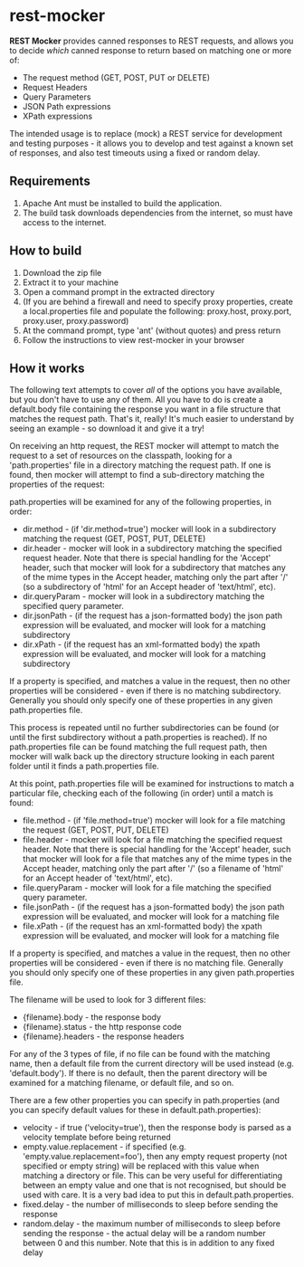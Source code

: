 rest-mocker
===========

**REST Mocker** provides canned responses to REST requests, and allows you to decide *which* canned response to return based on matching one or more of:

*   The request method (GET, POST, PUT or DELETE)
*   Request Headers
*   Query Parameters
*   JSON Path expressions
*   XPath expressions

The intended usage is to replace (mock) a REST service for development and testing purposes - it allows you to develop and test against a known set of responses, and also test timeouts using a fixed or random delay.

## Requirements ##

1.  Apache Ant must be installed to build the application.
2.  The build task downloads dependencies from the internet, so must have access to the internet.

## How to build ##

1.  Download the zip file
2.  Extract it to your machine
3.  Open a command prompt in the extracted directory
4.  (If you are behind a firewall and need to specify proxy properties,
    create a local.properties file and populate the following: proxy.host, proxy.port, proxy.user, proxy.password)
5.  At the command prompt, type 'ant' (without quotes) and press return
6.  Follow the instructions to view rest-mocker in your browser

## How it works ##

The following text attempts to cover *all* of the options you have available, but you don't have to use any of them. All you have to do is create a default.body file containing the response you want in a file structure that matches the request path. That's it, really!
It's much easier to understand by seeing an example - so download it and give it a try!

On receiving an http request, the REST mocker will attempt to match the request to a set of resources on the classpath, looking for a 'path.properties' file in a directory matching the request path. If one is found, then mocker will attempt to find a sub-directory matching the properties of the request:

path.properties will be examined for any of the following properties, in order:

*   dir.method - (if 'dir.method=true') mocker will look in a subdirectory matching the request (GET, POST, PUT, DELETE)
*   dir.header - mocker will look in a subdirectory matching the specified request header. Note that there is special handling for the 'Accept' header, such that mocker will look for a subdirectory that matches any of the mime types in the Accept header, matching only the part after '/' (so a subdirectory of 'html' for an Accept header of 'text/html', etc).
*   dir.queryParam - mocker will look in a subdirectory matching the specified query parameter.
*   dir.jsonPath - (if the request has a json-formatted body) the json path expression will be evaluated, and mocker will look for a matching subdirectory
*   dir.xPath - (if the request has an xml-formatted body) the xpath expression will be evaluated, and mocker will look for a matching subdirectory

If a property is specified, and matches a value in the request, then no other properties will be considered - even if there is no matching subdirectory. Generally you should only specify one of these properties in any given path.properties file.

This process is repeated until no further subdirectories can be found (or until the first subdirectory without a path.properties is reached). If no path.properties file can be found matching the full request path, then mocker will walk back up the directory structure looking in each parent folder until it finds a path.properties file.

At this point, path.properties file will be examined for instructions to match a particular file, checking each of the following (in order) until a match is found:

*   file.method - (if 'file.method=true') mocker will look for a file matching the request (GET, POST, PUT, DELETE)
*   file.header - mocker will look for a file matching the specified request header. Note that there is special handling for the 'Accept' header, such that mocker will look for a file that matches any of the mime types in the Accept header, matching only the part after '/' (so a filename of 'html' for an Accept header of 'text/html', etc).
*   file.queryParam - mocker will look for a file matching the specified query parameter.
*   file.jsonPath - (if the request has a json-formatted body) the json path expression will be evaluated, and mocker will look for a matching file
*   file.xPath - (if the request has an xml-formatted body) the xpath expression will be evaluated, and mocker will look for a matching file

If a property is specified, and matches a value in the request, then no other properties will be considered - even if there is no matching file. Generally you should only specify one of these properties in any given path.properties file.

The filename will be used to look for 3 different files:

*   {filename}.body - the response body
*   {filename}.status - the http response code
*   {filename}.headers - the response headers

For any of the 3 types of file, if no file can be found with the matching name, then a default file from the current directory will be used instead (e.g. 'default.body'). If there is no default, then the parent directory will be examined for a matching filename, or default file, and so on.

There are a few other properties you can specify in path.properties (and you can specify default values for these in default.path.properties):

*   velocity - if true ('velocity=true'), then the response body is parsed as a velocity template before being returned
*   empty.value.replacement - if specified (e.g. 'empty.value.replacement=foo'), then any empty request property (not specified or empty string) will be replaced with this value when matching a directory or file. This can be very useful for differentiating between an empty value and one that is not recognised, but should be used with care. It is a very bad idea to put this in default.path.properties.
*   fixed.delay - the number of milliseconds to sleep before sending the response
*   random.delay - the maximum number of milliseconds to sleep before sending the response - the actual delay will be a random number between 0 and this number. Note that this is in addition to any fixed delay


